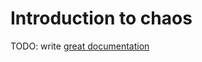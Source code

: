 # Introduction to chaos

TODO: write [great documentation](http://jacobian.org/writing/what-to-write/)
